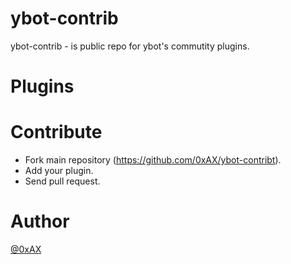 ybot-contrib
=============

ybot-contrib - is public repo for ybot's commutity plugins.

Plugins
============

Contribute
============

  * Fork main repository (https://github.com/0xAX/ybot-contribt).
  * Add your plugin.
  * Send pull request.

Author
========

[@0xAX](https://twitter.com/0xAX)
